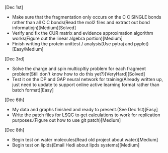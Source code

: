 [Dec 1st]
* Make sure that the fragmentation only occurs on the C C SINGLE bonds rather than all C C bonds(Read the mol2 files and extract out bond informatiojn)[Medium][Solved]
* Verify and fix the CUR matrix and evidence approximation algorithm works(Figure out the linear algebra portion)[Medium]
* Finish writing the protein unittest / analysis(Use pytraj and pyplot)[Easy/Medium]

[Dec 3rd]
* Solve the charge and spin multicpltiy problem for each fragment problem(Still don't know how to do this yet?)[VeryHard][Solved]
* Test it on the DP and GAP neural network for training(Already written up, just need to update to support online active learning format rather than batch format)[Easy]

[Dec 6th]
* My data and graphs finished and ready to present.(See Dec 1st)[Easy]
* Write the patch files for LSQC to get calculations to work for replication purposes.(Figure out how to use git patch)[Medium]

[Dec 8th]
* Begin test on water molecules(Read old project about water)[Medium]
* Begin test on lipids(Email Hedi about lipds systems)[Medium]